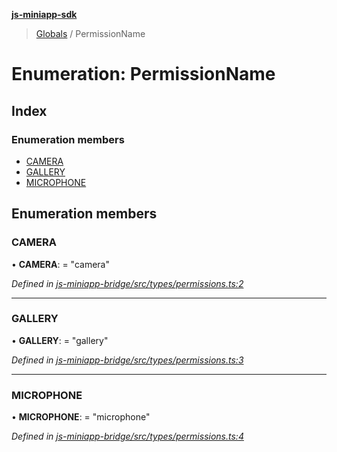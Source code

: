 **[js-miniapp-sdk](../README.md)**

> [Globals](../README.md) / PermissionName

# Enumeration: PermissionName

## Index

### Enumeration members

* [CAMERA](permissionname.md#camera)
* [GALLERY](permissionname.md#gallery)
* [MICROPHONE](permissionname.md#microphone)

## Enumeration members

### CAMERA

•  **CAMERA**:  = "camera"

*Defined in [js-miniapp-bridge/src/types/permissions.ts:2](https://github.com/rakutentech/js-miniapp/blob/f59f350/js-miniapp-bridge/src/types/permissions.ts#L2)*

___

### GALLERY

•  **GALLERY**:  = "gallery"

*Defined in [js-miniapp-bridge/src/types/permissions.ts:3](https://github.com/rakutentech/js-miniapp/blob/f59f350/js-miniapp-bridge/src/types/permissions.ts#L3)*

___

### MICROPHONE

•  **MICROPHONE**:  = "microphone"

*Defined in [js-miniapp-bridge/src/types/permissions.ts:4](https://github.com/rakutentech/js-miniapp/blob/f59f350/js-miniapp-bridge/src/types/permissions.ts#L4)*

